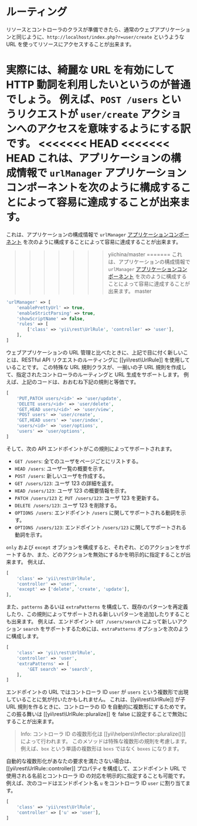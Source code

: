 ルーティング
============

リソースとコントローラのクラスが準備できたら、通常のウェブアプリケーションと同じように、`http://localhost/index.php?r=user/create` というような URL を使ってリソースにアクセスすることが出来ます。

実際には、綺麗な URL を有効にして HTTP 動詞を利用したいというのが普通でしょう。
例えば、`POST /users` というリクエストが `user/create` アクションへのアクセスを意味するようにする訳です。
<<<<<<< HEAD
<<<<<<< HEAD
これは、アプリケーションの構成情報で `urlManager` アプリケーションコンポーネントを次のように構成することによって容易に達成することが出来ます。
=======
これは、アプリケーションの構成情報で `urlManager` [アプリケーションコンポーネント](structure-application-components.md) を次のように構成することによって容易に達成することが出来ます。
>>>>>>> yiichina/master
=======
これは、アプリケーションの構成情報で `urlManager` [アプリケーションコンポーネント](structure-application-components.md) を次のように構成することによって容易に達成することが出来ます。
>>>>>>> master

```php
'urlManager' => [
    'enablePrettyUrl' => true,
    'enableStrictParsing' => true,
    'showScriptName' => false,
    'rules' => [
        ['class' => 'yii\rest\UrlRule', 'controller' => 'user'],
    ],
]
```

ウェブアプリケーションの URL 管理と比べたときに、上記で目に付く新しいことは、RESTful API リクエストのルーティングに [[yii\rest\UrlRule]] を使用していることです。
この特殊な URL 規則クラスが、一揃いの子 URL 規則を作成して、指定されたコントローラのルーティングと URL 生成をサポートします。
例えば、上記のコードは、おおむね下記の規則と等価です。

```php
[
    'PUT,PATCH users/<id>' => 'user/update',
    'DELETE users/<id>' => 'user/delete',
    'GET,HEAD users/<id>' => 'user/view',
    'POST users' => 'user/create',
    'GET,HEAD users' => 'user/index',
    'users/<id>' => 'user/options',
    'users' => 'user/options',
]
```

そして、次の API エンドポイントがこの規則によってサポートされます。

* `GET /users`: 全てのユーザをページごとにリストする。
* `HEAD /users`: ユーザ一覧の概要を示す。
* `POST /users`: 新しいユーザを作成する。
* `GET /users/123`: ユーザ 123 の詳細を返す。
* `HEAD /users/123`: ユーザ 123 の概要情報を示す。
* `PATCH /users/123` と `PUT /users/123`: ユーザ 123 を更新する。
* `DELETE /users/123`: ユーザ 123 を削除する。
* `OPTIONS /users`: エンドポイント `/users` に関してサポートされる動詞を示す。
* `OPTIONS /users/123`: エンドポイント `/users/123` に関してサポートされる動詞を示す。

`only` および `except` オプションを構成すると、それぞれ、どのアクションをサポートするか、また、どのアクションを無効にするかを明示的に指定することが出来ます。
例えば、

```php
[
    'class' => 'yii\rest\UrlRule',
    'controller' => 'user',
    'except' => ['delete', 'create', 'update'],
],
```

また、`patterns` あるいは `extraPatterns` を構成して、既存のパターンを再定義したり、この規則によってサポートされる新しいパターンを追加したりすることも出来ます。
例えば、エンドポイント `GET /users/search` によって新しいアクション `search` をサポートするためには、`extraPatterns` オプションを次のように構成します。

```php
[
    'class' => 'yii\rest\UrlRule',
    'controller' => 'user',
    'extraPatterns' => [
        'GET search' => 'search',
    ],
]
```

エンドポイントの URL ではコントローラ ID `user` が `users` という複数形で出現していることに気が付いたかもしれません。
これは、[[yii\rest\UrlRule]] が子 URL 規則を作るときに、コントローラの ID を自動的に複数形にするためです。
この振る舞いは [[yii\rest\UrlRule::pluralize]] を false に設定することで無効にすることが出来ます。

> Info: コントローラ ID の複数形化は [[yii\helpers\Inflector::pluralize()]] によって行われます。
  このメソッドは特殊な複数形の規則を考慮します。
  例えば、`box` という単語の複数形は `boxs` ではなく `boxes` になります。

自動的な複数形化があなたの要求を満たさない場合は、[[yii\rest\UrlRule::controller]] プロパティを構成して、エンドポイント URL で使用される名前とコントローラ ID の対応を明示的に指定することも可能です。
例えば、次のコードはエンドポイント名 `u` をコントローラ ID `user` に割り当てます。
 
```php
[
    'class' => 'yii\rest\UrlRule',
    'controller' => ['u' => 'user'],
]
```
